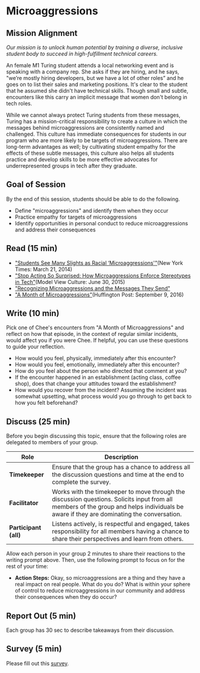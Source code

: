 # Microaggressions

## Mission Alignment
*Our mission is to unlock human potential by training a diverse, inclusive student body to succeed in high-fulfillment technical careers.*

An female M1 Turing student attends a local networking event and is speaking with a company rep. She asks if they are hiring, and he says, "we’re mostly hiring developers, but we have a lot of other roles” and he goes on to list their sales and marketing positions. It's clear to the student that he assumed she didn't have technical skills. Though small and subtle, encounters like this carry an implicit message that women don't belong in tech roles.

While we cannot always protect Turing students from these messages, Turing has a mission-critical responsibility to create a culture in which the messages behind microaggressions are consistently named and challenged. This culture has immediate consequences for students in our program who are more likely to be targets of microaggressions. There are long-term advantages as well; by cultivating student empathy for the effects of these subtle messages, this culture also helps all students practice and develop skills to be more effective advocates for underrepresented groups in tech after they graduate.


## Goal of Session
By the end of this session, students should be able to do the following.
* Define "microaggressions" and identify them when they occur
* Practice empathy for targets of microaggressions
* Identify opportunities in personal conduct to reduce microaggressions and address their consequences


## Read (15 min)
* ["Students See Many Slights as Racial ‘Microaggressions'"](http://www.nytimes.com/2014/03/22/us/as-diversity-increases-slights-get-subtler-but-still-sting.html)(New York Times: March 21, 2014)
* ["Stop Acting So Surprised: How Microaggressions Enforce Stereotypes in Tech"](https://modelviewculture.com/pieces/stop-acting-so-surprised-how-microaggressions-enforce-stereotypes-in-tech)(Model View Culture: June 30, 2015)
* ["Recognizing Microaggressions and the Messages They Send"](http://academicaffairs.ucsc.edu/events/documents/Microaggressions_Examples_Arial_2014_11_12.pdf)
* ["A Month of Microaggressions"](http://www.huffingtonpost.com/entry/a-month-of-microaggressions_us_57d31336e4b0eb9a57b7a827)(Huffington Post: September 9, 2016)


## Write (10 min)
Pick one of Chee's encounters from "A Month of Microaggressions" and reflect on how that episode, in the context of regular similar incidents, would affect you if you were Chee. If helpful, you can use these questions to guide your reflection.

* How would you feel, physically, immediately after this encounter?
* How would you feel, emotionally, immediately after this encounter?
* How do you feel about the person who directed that comment at you?
* If the encounter happened in an establishment (acting class, coffee shop), does that change your attitudes toward the establishment?
* How would you recover from the incident? Assuming the incident was somewhat upsetting, what process would you go through to get back to how you felt beforehand?


## Discuss (25 min)
Before you begin discussing this topic, ensure that the following roles are delegated to members of your group.

| Role | Description |
|--------|-----------|
| **Timekeeper** | Ensure that the group has a chance to address all the discussion questions and time at the end to complete the survey.|
| **Facilitator** | Works with the timekeeper to move through the discussion questions. Solicits input from all members of the group and helps individuals be aware if they are dominating the conversation.|
| **Participant (all)** | Listens actively, is respectful and engaged, takes responsibility for all members having a chance to share their perspectives and learn from others. |

Allow each person in your group 2 minutes to share their reactions to the writing prompt above. Then, use the following prompt to focus on for the rest of your time:
* **Action Steps:** Okay, so microaggressions are a thing and they have a real impact on real people. What do you do? What is within your sphere of control to reduce microaggressions in our community and address their consequences when they do occur?

## Report Out (5 min)
Each group has 30 sec to describe takeaways from their discussion.

## Survey (5 min)
Please fill out this [survey](https://goo.gl/forms/WklrYzywFasT1vkY2).
